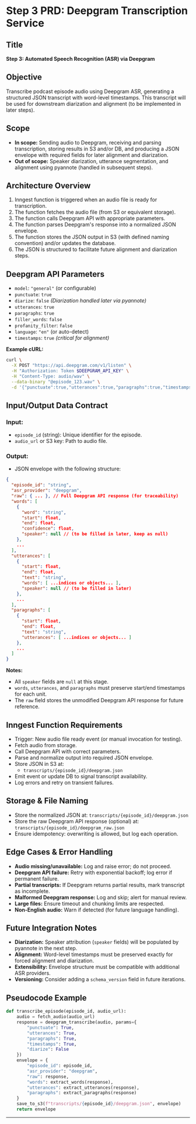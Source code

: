 


# Step 3 PRD: Deepgram Transcription Service

## Title
**Step 3: Automated Speech Recognition (ASR) via Deepgram**

## Objective
Transcribe podcast episode audio using Deepgram ASR, generating a structured JSON transcript with word-level timestamps. This transcript will be used for downstream diarization and alignment (to be implemented in later steps).

## Scope
- **In scope:** Sending audio to Deepgram, receiving and parsing transcription, storing results in S3 and/or DB, and producing a JSON envelope with required fields for later alignment and diarization.
- **Out of scope:** Speaker diarization, utterance segmentation, and alignment using pyannote (handled in subsequent steps).

## Architecture Overview
1. Inngest function is triggered when an audio file is ready for transcription.
2. The function fetches the audio file (from S3 or equivalent storage).
3. The function calls Deepgram API with appropriate parameters.
4. The function parses Deepgram's response into a normalized JSON envelope.
5. The function stores the JSON output in S3 (with defined naming convention) and/or updates the database.
6. The JSON is structured to facilitate future alignment and diarization steps.

## Deepgram API Parameters
- `model`: `"general"` (or configurable)
- `punctuate`: `true`
- `diarize`: `false`  *(Diarization handled later via pyannote)*
- `utterances`: `true`
- `paragraphs`: `true`
- `filler_words`: `false`
- `profanity_filter`: `false`
- `language`: `"en"` (or auto-detect)
- `timestamps`: `true` *(critical for alignment)*

**Example cURL:**
```bash
curl \
  -X POST "https://api.deepgram.com/v1/listen" \
  -H "Authorization: Token $DEEPGRAM_API_KEY" \
  -H "Content-Type: audio/wav" \
  --data-binary "@episode_123.wav" \
  -d '{"punctuate":true,"utterances":true,"paragraphs":true,"timestamps":true,"diarize":false}'
```

## Input/Output Data Contract

### Input:
- `episode_id` (string): Unique identifier for the episode.
- `audio_url` or S3 key: Path to audio file.

### Output:
- JSON envelope with the following structure:
```json
{
  "episode_id": "string",
  "asr_provider": "deepgram",
  "raw": { ... }, // Full Deepgram API response (for traceability)
  "words": [
    {
      "word": "string",
      "start": float,
      "end": float,
      "confidence": float,
      "speaker": null // (to be filled in later, keep as null)
    },
    ...
  ],
  "utterances": [
    {
      "start": float,
      "end": float,
      "text": "string",
      "words": [ ...indices or objects... ],
      "speaker": null // (to be filled in later)
    },
    ...
  ],
  "paragraphs": [
    {
      "start": float,
      "end": float,
      "text": "string",
      "utterances": [ ...indices or objects... ]
    },
    ...
  ]
}
```
**Notes:**
- All `speaker` fields are `null` at this stage.
- `words`, `utterances`, and `paragraphs` must preserve start/end timestamps for each unit.
- The `raw` field stores the unmodified Deepgram API response for future reference.

## Inngest Function Requirements
- Trigger: New audio file ready event (or manual invocation for testing).
- Fetch audio from storage.
- Call Deepgram API with correct parameters.
- Parse and normalize output into required JSON envelope.
- Store JSON in S3 at:
  - `transcripts/{episode_id}/deepgram.json`
- Emit event or update DB to signal transcript availability.
- Log errors and retry on transient failures.

## Storage & File Naming
- Store the normalized JSON at: `transcripts/{episode_id}/deepgram.json`
- Store the raw Deepgram API response (optional) at: `transcripts/{episode_id}/deepgram_raw.json`
- Ensure idempotency: overwriting is allowed, but log each operation.

## Edge Cases & Error Handling
- **Audio missing/unavailable:** Log and raise error; do not proceed.
- **Deepgram API failure:** Retry with exponential backoff; log error if permanent failure.
- **Partial transcripts:** If Deepgram returns partial results, mark transcript as incomplete.
- **Malformed Deepgram response:** Log and skip; alert for manual review.
- **Large files:** Ensure timeout and chunking limits are respected.
- **Non-English audio:** Warn if detected (for future language handling).

## Future Integration Notes
- **Diarization:** Speaker attribution (`speaker` fields) will be populated by pyannote in the next step.
- **Alignment:** Word-level timestamps must be preserved exactly for forced alignment and diarization.
- **Extensibility:** Envelope structure must be compatible with additional ASR providers.
- **Versioning:** Consider adding a `schema_version` field in future iterations.

## Pseudocode Example
```python
def transcribe_episode(episode_id, audio_url):
    audio = fetch_audio(audio_url)
    response = deepgram_transcribe(audio, params={
        "punctuate": True,
        "utterances": True,
        "paragraphs": True,
        "timestamps": True,
        "diarize": False
    })
    envelope = {
        "episode_id": episode_id,
        "asr_provider": "deepgram",
        "raw": response,
        "words": extract_words(response),
        "utterances": extract_utterances(response),
        "paragraphs": extract_paragraphs(response)
    }
    save_to_s3(f"transcripts/{episode_id}/deepgram.json", envelope)
    return envelope
```

---